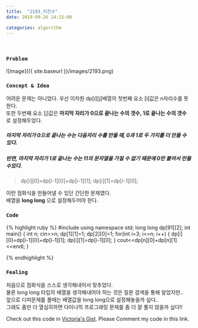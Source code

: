 ```yaml
---
title:  "2193_이친수"
date: 2019-09-26 14:15:00

categories: algorithm
---
```


<br>

### `Problem`
![Image]({{ site.baseurl }}/images/2193.png)
<br>

### `Concept & Idea`
어려운 문제는 아니었다.
우선 이차원 dp[i][j]배열의 첫번째 요소 [i]값은 n자리수를 뜻한다.<br>
또한 두번째 요소 [j]값은 **마지막 자리가 0으로 끝나는 수의 갯수, 1로 끝나는 수의 갯수** 로 설정해두었다. <br>
##### 마지막 자리가 0으로 끝나는 수는 다음자리 수를 만들 때, 0과 1로 두 가지를 더 만들 수 있다.
##### 반면, 마지막 자리가 1로 끝나는 수는 11의 문자열을 가질 수 없기 때문에 0만 붙여서 만들 수있다.
> dp[i][0]=dp[i-1][0]+dp[i-1][1];
> dp[i][1]=dp[i-1][0];

이런 점화식을 만들어낼 수 있던 간단한 문제였다.<br>
배열을 **long long** 으로 설정해두어야 한다.<br>

### `Code`
{% highlight ruby %}
#include <iostream>
using namespace std;
long long dp[91][2];
int main() {
    int n;
    cin>>n;
    dp[1][1]=1;
    dp[2][0]=1;
    for(int i=3; i<=n; i++) {
        dp[i][0]=dp[i-1][0]+dp[i-1][1];
        dp[i][1]=dp[i-1][0];
    }
    cout<<dp[n][0]+dp[n][1]<<endl;
}

{% endhighlight %}
<br>

### `Fealing`
처음으로 점화식을 스스로 생각해내어서 맞추었다. <br>
물론 long long 타입의 배열을 생각해내어야 하는 것은 질문 검색을 통해 알았지만.. <br>
앞으로 디피문제를 풀때는 배열값을 long long으로 설정해놓을까 싶다.. <br>
그래도 좀만 더 열심히하면 다이나믹 프로그래밍 문제를 좀 더 잘 풀지 않을까 싶다!! <br>

Check out this code in [Victoria's Gist][Vic's gist]. Please Comment my code in this link.

[Vic's gist]: https://gist.github.com/victoriagjh/798a18e59cf31249e4b7ce7620e726c7
